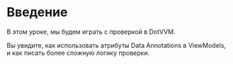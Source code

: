 ﻿Введение
========
В этом уроке, мы будем играть с проверкой в DotVVM.

Вы увидите, как использовать атрибуты Data Annotations в ViewModels, и как писать более сложную логику проверки.